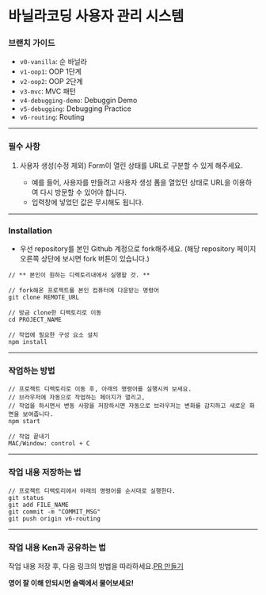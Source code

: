 # 바닐라코딩 사용자 관리 시스템

### 브랜치 가이드

- `v0-vanilla`: 순 바닐라
- `v1-oop1`: OOP 1단계
- `v2-oop2`: OOP 2단계
- `v3-mvc`: MVC 패턴
- `v4-debugging-demo`: Debuggin Demo
- `v5-debugging`: Debugging Practice
- `v6-routing`: Routing

---

### 필수 사항

1. 사용자 생성(수정 제외) Form이 열린 상태를 URL로 구분할 수 있게 해주세요.

    - 예를 들어, 사용자를 만들려고 사용자 생성 폼을 열었던 상태로 URL을 이용하여 다시 방문할 수 있어야 합니다.
    - 입력창에 넣었던 값은 무시해도 됩니다.

---

### Installation

- 우선 repository를 본인 Github 계정으로 fork해주세요. (해당 repository 페이지 오른쪽 상단에 보시면 fork 버튼이 있습니다.)

```
// ** 본인이 원하는 디렉토리내에서 실행할 것. **

// fork해온 프로젝트를 본인 컴퓨터에 다운받는 명령어
git clone REMOTE_URL

// 방금 clone한 디렉토리로 이동
cd PROJECT_NAME

// 작업에 필요한 구성 요소 설치
npm install
```

---

### 작업하는 방법

```
// 프로젝트 디렉토리로 이동 후, 아래의 명령어를 실행시켜 보세요.
// 브라우저에 자동으로 작업하는 페이지가 열리고,
// 작업을 하시면서 변동 사항을 저장하시면 자동으로 브라우저는 변화를 감지하고 새로운 화면을 보여줍니다.
npm start

// 작업 끝내기
MAC/Window: control + C
```

---

### 작업 내용 저장하는 법

```
// 프로젝트 디렉토리에서 아래의 명령어를 순서대로 실행한다.
git status
git add FILE_NAME
git commit -m "COMMIT_MSG"
git push origin v6-routing
```

---

### 작업 내용 Ken과 공유하는 법

작업 내용 저장 후, 다음 링크의 방법을 따라하세요.[PR 만들기](https://help.github.com/articles/creating-a-pull-request-from-a-fork/)

**영어 잘 이해 안되시면 슬랙에서 물어보세요!**
